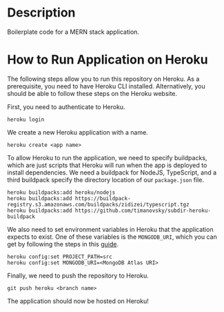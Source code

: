 # Description
Boilerplate code for a MERN stack application.

# How to Run Application on Heroku
The following steps allow you to run this repository on Heroku. As a
prerequisite, you need to have Heroku CLI installed. Alternatively, you
should be able to follow these steps on the Heroku website.

First, you need to authenticate to Heroku.

    heroku login

We create a new Heroku application with a name.

    heroku create <app name>

To allow Heroku to run the application, we need to specify buildpacks, which
are just scripts that Heroku will run when the app is deployed to install
dependencies. We need a buildpack for NodeJS, TypeScript, and a third buildpack
specify the directory location of our `package.json` file.

    heroku buildpacks:add heroku/nodejs
    heroku buildpacks:add https://buildpack-registry.s3.amazonaws.com/buildpacks/zidizei/typescript.tgz
    heroku buildpacks:add https://github.com/timanovsky/subdir-heroku-buildpack

We also need to set environment variables in Heroku that the application
expects to exist. One of these variables is the `MONGODB_URI`, which you can
get by following the steps in this [guide](https://www.mongodb.com/developer/products/atlas/use-atlas-on-heroku/).

    heroku config:set PROJECT_PATH=src
    heroku config:set MONGODB_URI=<MongoDB Atlas URI>

Finally, we need to push the repository to Heroku.

    git push heroku <branch name>

The application should now be hosted on Heroku!
